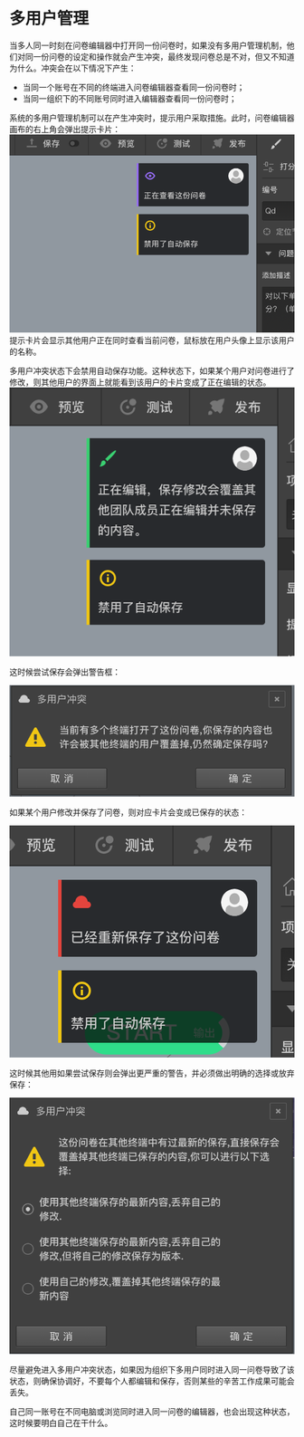 # 多用户管理

当多人同一时刻在问卷编辑器中打开同一份问卷时，如果没有多用户管理机制，他们对同一份问卷的设定和操作就会产生冲突，最终发现问卷总是不对，但又不知道为什么。冲突会在以下情况下产生：
+ 当同一个账号在不同的终端进入问卷编辑器查看同一份问卷时；
+ 当同一组织下的不同账号同时进入编辑器查看同一份问卷时；

系统的多用户管理机制可以在产生冲突时，提示用户采取措施。此时，问卷编辑器画布的右上角会弹出提示卡片：
<img src='./images/conflict.png'>
提示卡片会显示其他用户正在同时查看当前问卷，鼠标放在用户头像上显示该用户的名称。

多用户冲突状态下会禁用自动保存功能。这种状态下，如果某个用户对问卷进行了修改，则其他用户的界面上就能看到该用户的卡片变成了正在编辑的状态。
<img src='./images/conflict-editing.png'>

这时候尝试保存会弹出警告框：

<img src='./images/conflict-warn-save.png'>


如果某个用户修改并保存了问卷，则对应卡片会变成已保存的状态：

<img src='./images/conflict-saved.png'>

这时候其他用如果尝试保存则会弹出更严重的警告，并必须做出明确的选择或放弃保存：

<img src='./images/conflict-danger-save.png'>


尽量避免进入多用户冲突状态，如果因为组织下多用户同时进入同一问卷导致了该状态，则确保协调好，不要每个人都编辑和保存，否则某些的辛苦工作成果可能会丢失。

自己同一账号在不同电脑或浏览同时进入同一问卷的编辑器，也会出现这种状态，这时候要明白自己在干什么。






